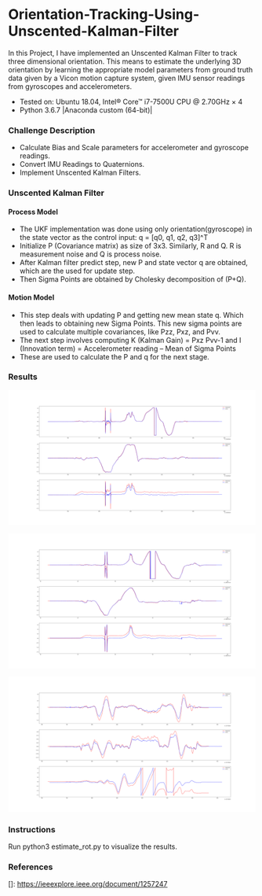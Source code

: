 # Orientation-Tracking-Using-Unscented-Kalman-Filter

In this Project, I have implemented an Unscented Kalman Filter to track three dimensional orientation. This means to estimate the underlying 3D orientation by learning the appropriate model parameters from ground truth data given by a Vicon motion capture system, given IMU sensor readings from gyroscopes and accelerometers.

* Tested on: Ubuntu 18.04, Intel® Core™ i7-7500U CPU @ 2.70GHz × 4 
* Python 3.6.7 |Anaconda custom (64-bit)|

### Challenge Description

* Calculate Bias and Scale parameters for accelerometer and gyroscope readings.
* Convert IMU Readings to Quaternions.
* Implement Unscented Kalman Filters.

### Unscented Kalman Filter

#### Process Model

* The UKF implementation was done using only orientation(gyroscope) in the state vector as the control input: q = [q0, q1, q2, q3]^T
* Initialize P (Covariance matrix) as size of 3x3. Similarly, R and Q. R is measurement noise and Q is process noise.
* After Kalman filter predict step, new P and state vector q are obtained, which are the used for update step.
* Then Sigma Points are obtained by Cholesky decomposition of (P+Q).

#### Motion Model

* This step deals with updating P and getting new mean state q. Which then leads to obtaining new Sigma Points. This new sigma points are used to calculate multiple covariances, like Pzz, Pxz, and Pvv.
* The next step involves computing K (Kalman Gain) = Pxz Pvv-1 and I (Innovation term) = Accelerometer reading – Mean of Sigma Points
* These are used to calculate the P and q for the next stage.



### Results

![](https://github.com/Iron-Stark/Orientation-Tracking-Using-Unscented-Kalman-Filter/blob/master/results/IMU_1.png)

![](https://github.com/Iron-Stark/Orientation-Tracking-Using-Unscented-Kalman-Filter/blob/master/results/IMU_2.png)

![](https://github.com/Iron-Stark/Orientation-Tracking-Using-Unscented-Kalman-Filter/blob/master/results/IMU_3.png)

### Instructions

Run python3 estimate_rot.py to visualize the results.



### References

[]: https://ieeexplore.ieee.org/document/1257247

